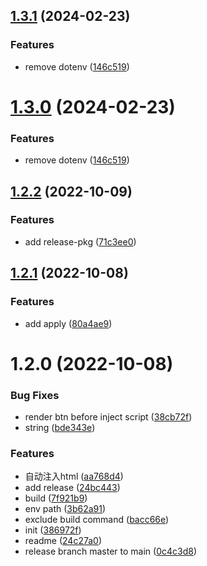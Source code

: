 ## [1.3.1](https://github.com/PengBoUESTC/vite-plugin-env-switch/compare/v1.2.2...v1.3.1) (2024-02-23)


### Features

* remove dotenv ([146c519](https://github.com/PengBoUESTC/vite-plugin-env-switch/commit/146c51935d194e4485a9e0d7321eeab3beb90301))



# [1.3.0](https://github.com/PengBoUESTC/vite-plugin-env-switch/compare/v1.2.2...v1.3.0) (2024-02-23)


### Features

* remove dotenv ([146c519](https://github.com/PengBoUESTC/vite-plugin-env-switch/commit/146c51935d194e4485a9e0d7321eeab3beb90301))



## [1.2.2](https://github.com/PengBoUESTC/vite-plugin-env-switch/compare/v1.2.1...v1.2.2) (2022-10-09)


### Features

* add release-pkg ([71c3ee0](https://github.com/PengBoUESTC/vite-plugin-env-switch/commit/71c3ee04d68858fde8d575018a98c5b1ebe71cc4))



## [1.2.1](https://github.com/PengBoUESTC/vite-plugin-env-switch/compare/v1.2.0...v1.2.1) (2022-10-08)


### Features

* add apply ([80a4ae9](https://github.com/PengBoUESTC/vite-plugin-env-switch/commit/80a4ae959194c2b5bbde76babb3538363026f6df))



# 1.2.0 (2022-10-08)


### Bug Fixes

* render btn before inject script ([38cb72f](https://github.com/PengBoUESTC/vite-plugin-env-switch/commit/38cb72f5a7d262d30670549de4363d855df66741))
* string ([bde343e](https://github.com/PengBoUESTC/vite-plugin-env-switch/commit/bde343e3e4120bc70b0bf88e9d3c8c7348a46ea4))


### Features

* 自动注入html ([aa768d4](https://github.com/PengBoUESTC/vite-plugin-env-switch/commit/aa768d4006ff7d9891d6429b9293da7f4aec387d))
* add release ([24bc443](https://github.com/PengBoUESTC/vite-plugin-env-switch/commit/24bc443f9952764e57172aef877e6f600bc7653c))
* build ([7f921b9](https://github.com/PengBoUESTC/vite-plugin-env-switch/commit/7f921b94097543ac1ac50f351cf0642e755b2750))
* env path ([3b62a91](https://github.com/PengBoUESTC/vite-plugin-env-switch/commit/3b62a914ff0a446cad12ac4985226598c0f17340))
* exclude build command ([bacc66e](https://github.com/PengBoUESTC/vite-plugin-env-switch/commit/bacc66ec0bd684f6a6c429c22bbb79902046def9))
* init ([386972f](https://github.com/PengBoUESTC/vite-plugin-env-switch/commit/386972f43b3d4fe4a3abdc20ea714738266712e3))
* readme ([24c27a0](https://github.com/PengBoUESTC/vite-plugin-env-switch/commit/24c27a0b3512e921a0fe36fbe0acd6ad13eb0a6b))
* release branch master to main ([0c4c3d8](https://github.com/PengBoUESTC/vite-plugin-env-switch/commit/0c4c3d8a3c3fe64fd295dd3dcf995385b6e8ea6f))



